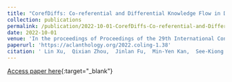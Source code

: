 ```yaml
---
title: "CorefDiffs: Co-referential and Differential Knowledge Flow in Document Grounded Conversations"
collection: publications
permalink: /publication/2022-10-01-CorefDiffs-Co-referential-and-Differential-Knowledge-Flow-in-Document-Grounded-Conversations
date: 2022-10-01
venue: 'In the proceedings of Proceedings of the 29th International Conference on Computational Linguistics'
paperurl: 'https://aclanthology.org/2022.coling-1.38'
citation: ' Lin Xu,  Qixian Zhou,  Jinlan Fu,  Min-Yen Kan,  See-Kiong Ng, &quot;CorefDiffs: Co-referential and Differential Knowledge Flow in Document Grounded Conversations.&quot; In the proceedings of Proceedings of the 29th International Conference on Computational Linguistics, 2022.'
---
```

[Access paper here](https://aclanthology.org/2022.coling-1.38){:target="_blank"}

